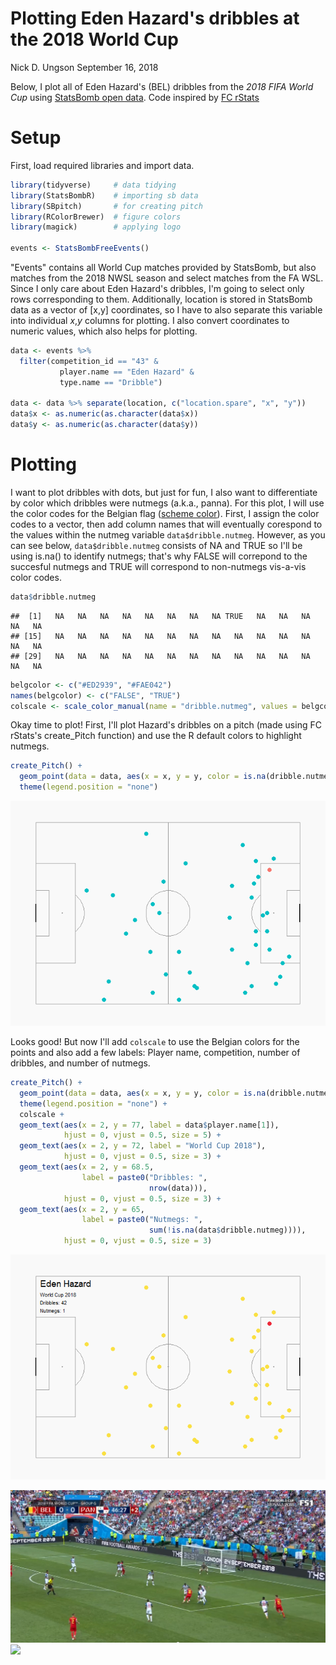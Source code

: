 Plotting Eden Hazard's dribbles at the 2018 World Cup
================
Nick D. Ungson
September 16, 2018

Below, I plot all of Eden Hazard's (BEL) dribbles from the *2018 FIFA World Cup* using [StatsBomb open data](https://github.com/statsbomb/open-data). Code inspired by [FC rStats](https://twitter.com/FC_rstats/status/1040200334499565569)

Setup
=====

First, load required libraries and import data.

``` r
library(tidyverse)     # data tidying
library(StatsBombR)    # importing sb data
library(SBpitch)       # for creating pitch
library(RColorBrewer)  # figure colors
library(magick)        # applying logo

events <- StatsBombFreeEvents()
```

"Events" contains all World Cup matches provided by StatsBomb, but also matches from the 2018 NWSL season and select matches from the FA WSL. Since I only care about Eden Hazard's dribbles, I'm going to select only rows corresponding to them. Additionally, location is stored in StatsBomb data as a vector of \[x,y\] coordinates, so I have to also separate this variable into individual *x*,*y* columns for plotting. I also convert coordinates to numeric values, which also helps for plotting.

``` r
data <- events %>% 
  filter(competition_id == "43" & 
           player.name == "Eden Hazard" &
           type.name == "Dribble")

data <- data %>% separate(location, c("location.spare", "x", "y"))
data$x <- as.numeric(as.character(data$x))
data$y <- as.numeric(as.character(data$y))
```

Plotting
========

I want to plot dribbles with dots, but just for fun, I also want to differentiate by color which dribbles were nutmegs (a.k.a., panna). For this plot, I will use the color codes for the Belgian flag ([scheme color](https://www.schemecolor.com/wp-content/themes/colorsite/include/cc3.php?color0=000000&color1=fae042&color2=ed2939&pn=Belgium%20Flag%20Colors)). First, I assign the color codes to a vector, then add column names that will eventually corespond to the values within the nutmeg variable `data$dribble.nutmeg`. However, as you can see below, `data$dribble.nutmeg` consists of NA and TRUE so I'll be using is.na() to identify nutmegs; that's why FALSE will correpond to the succesful nutmegs and TRUE will correspond to non-nutmegs vis-a-vis color codes.

``` r
data$dribble.nutmeg
```

    ##  [1]   NA   NA   NA   NA   NA   NA   NA   NA TRUE   NA   NA   NA   NA   NA
    ## [15]   NA   NA   NA   NA   NA   NA   NA   NA   NA   NA   NA   NA   NA   NA
    ## [29]   NA   NA   NA   NA   NA   NA   NA   NA   NA   NA   NA   NA   NA   NA

``` r
belgcolor <- c("#ED2939", "#FAE042")
names(belgcolor) <- c("FALSE", "TRUE")
colscale <- scale_color_manual(name = "dribble.nutmeg", values = belgcolor)
```

Okay time to plot! First, I'll plot Hazard's dribbles on a pitch (made using FC rStats's create\_Pitch function) and use the R default colors to highlight nutmegs.

``` r
create_Pitch() + 
  geom_point(data = data, aes(x = x, y = y, color = is.na(dribble.nutmeg)), size = 3) + 
  theme(legend.position = "none")
```

![](figures/hazard_dribble1.png)

Looks good! But now I'll add `colscale` to use the Belgian colors for the points and also add a few labels: Player name, competition, number of dribbles, and number of nutmegs.

``` r
create_Pitch() + 
  geom_point(data = data, aes(x = x, y = y, color = is.na(dribble.nutmeg)), size = 3) + 
  theme(legend.position = "none") + 
  colscale + 
  geom_text(aes(x = 2, y = 77, label = data$player.name[1]), 
            hjust = 0, vjust = 0.5, size = 5) + 
  geom_text(aes(x = 2, y = 72, label = "World Cup 2018"), 
            hjust = 0, vjust = 0.5, size = 3) +
  geom_text(aes(x = 2, y = 68.5, 
                label = paste0("Dribbles: ", 
                               nrow(data))), 
            hjust = 0, vjust = 0.5, size = 3) + 
  geom_text(aes(x = 2, y = 65, 
                label = paste0("Nutmegs: ", 
                               sum(!is.na(data$dribble.nutmeg)))), 
            hjust = 0, vjust = 0.5, size = 3)
```

![](figures/hazard_dribble2.png)

![](figures/hazard_nutmeg_pan.jpg)
![](figures/statsbomb-log.jpg)